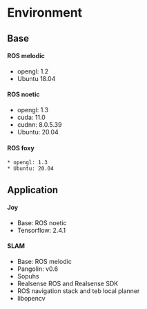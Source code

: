 # Environment

## Base

#### ROS melodic

* opengl: 1.2
* Ubuntu 18.04

#### ROS noetic

* opengl: 1.3
* cuda: 11.0
* cudnn: 8.0.5.39
* Ubuntu: 20.04


#### ROS foxy
```  
* opengl: 1.3
* Ubuntu: 20.04
```

## Application

#### Joy

* Base: ROS noetic
* Tensorflow: 2.4.1

#### SLAM

* Base: ROS melodic
* Pangolin: v0.6
* Sopuhs
* Realsense ROS and Realsense SDK
* ROS navigation stack and teb local planner
* libopencv
